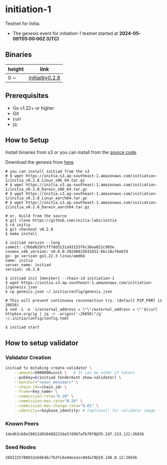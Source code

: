 # initiation-1

Testnet for Initia.

- The genesis event for initiation-1 testnet started at **2024-05-09T05:00:00Z (UTC)**

## Binaries

| height  | link  |
| ------- | ----- |
| 0      ~  | [initia@v0.2.8](https://github.com/initia-labs/initia/releases/tag/v0.2.8)                   |

## Prerequisites

- Go v1.22+ or higher
- Git
- curl
- jq

## How to Setup

Install binaries from s3 or you can install from the [source code](https://github.com/initia-labs/initia).

Download the genesis from [here](https://initia.s3.ap-southeast-1.amazonaws.com/initiation-1/genesis.json).

```shell
# you can install initiad from the s3
# $ wget https://initia.s3.ap-southeast-1.amazonaws.com/initiation-1/initia_v0.2.8_Linux_x86_64.tar.gz
# $ wget https://initia.s3.ap-southeast-1.amazonaws.com/initiation-1/initia_v0.2.8_Darwin_x86_64.tar.gz 
# $ wget https://initia.s3.ap-southeast-1.amazonaws.com/initiation-1/initia_v0.2.8_Linux_aarch64.tar.gz 
# $ wget https://initia.s3.ap-southeast-1.amazonaws.com/initiation-1/initia_v0.2.8_Darwin_aarch64.tar.gz

# or, build from the source
$ git clone https://github.com/initia-labs/initia
$ cd initia
$ git checkout v0.2.8
$ make install

$ initiad version --long
commit: c7bbd8297cff7dd3131a93153f6c36ea021c985e
cosmos_sdk_version: v0.0.0-20240425031032-6bc18cf6e67d
go: go version go1.22.3 linux/amd64
name: initia
server_name: initiad
version: v0.2.8

$ initiad init [moniker] --chain-id initiation-1
$ wget https://initia.s3.ap-southeast-1.amazonaws.com/initiation-1/genesis.json
$ cp genesis.json ~/.initia/config/genesis.json

# This will prevent continuous reconnection try. (default P2P_PORT is 26656)
$ sed -i -e 's/external_address = \"\"/external_address = \"'$(curl httpbin.org/ip | jq -r .origin)':26656\"/g' ~/.initia/config/config.toml

$ initiad start
```

## How to setup validator

### Validator Creation

```sh
initiad tx mstaking create-validator \
    --amount=5000000uinit \   # It can be other LP tokens 
    --pubkey=$(initiad tendermint show-validator) \
    --moniker="<your_moniker>" \
    --chain-id=<chain_id> \
    --from=<key_name> \
    --commission-rate="0.10" \
    --commission-max-rate="0.20" \
    --commission-max-change-rate="0.01" \
    --identity=<keybase_identity> # (optional) for validator image
```

### Known Peers

```sh
1ded63cb0e28012d0104682226e57d967afb78f8@35.247.153.122:26656
```

### Seed Nodes

```sh
2692225700832eb9b46c7b3fc6e4dea2ec044a78@10.148.0.12:26656
```
